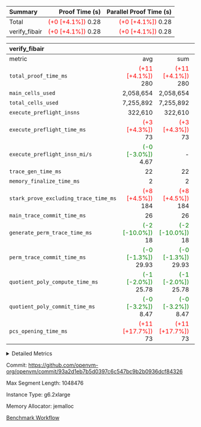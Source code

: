 | Summary | Proof Time (s) | Parallel Proof Time (s) |
|:---|---:|---:|
| Total | <span style='color: red'>(+0 [+4.1%])</span> 0.28 | <span style='color: red'>(+0 [+4.1%])</span> 0.28 |
| verify_fibair | <span style='color: red'>(+0 [+4.1%])</span> 0.28 | <span style='color: red'>(+0 [+4.1%])</span> 0.28 |


| verify_fibair |||||
|:---|---:|---:|---:|---:|
|metric|avg|sum|max|min|
| `total_proof_time_ms ` | <span style='color: red'>(+11 [+4.1%])</span> 280 | <span style='color: red'>(+11 [+4.1%])</span> 280 | <span style='color: red'>(+11 [+4.1%])</span> 280 | <span style='color: red'>(+11 [+4.1%])</span> 280 |
| `main_cells_used     ` |  2,058,654 |  2,058,654 |  2,058,654 |  2,058,654 |
| `total_cells_used    ` |  7,255,892 |  7,255,892 |  7,255,892 |  7,255,892 |
| `execute_preflight_insns` |  322,610 |  322,610 |  322,610 |  322,610 |
| `execute_preflight_time_ms` | <span style='color: red'>(+3 [+4.3%])</span> 73 | <span style='color: red'>(+3 [+4.3%])</span> 73 | <span style='color: red'>(+3 [+4.3%])</span> 73 | <span style='color: red'>(+3 [+4.3%])</span> 73 |
| `execute_preflight_insn_mi/s` | <span style='color: green'>(-0 [-3.0%])</span> 4.67 | -          | <span style='color: green'>(-0 [-3.0%])</span> 4.67 | <span style='color: green'>(-0 [-3.0%])</span> 4.67 |
| `trace_gen_time_ms   ` |  22 |  22 |  22 |  22 |
| `memory_finalize_time_ms` |  2 |  2 |  2 |  2 |
| `stark_prove_excluding_trace_time_ms` | <span style='color: red'>(+8 [+4.5%])</span> 184 | <span style='color: red'>(+8 [+4.5%])</span> 184 | <span style='color: red'>(+8 [+4.5%])</span> 184 | <span style='color: red'>(+8 [+4.5%])</span> 184 |
| `main_trace_commit_time_ms` |  26 |  26 |  26 |  26 |
| `generate_perm_trace_time_ms` | <span style='color: green'>(-2 [-10.0%])</span> 18 | <span style='color: green'>(-2 [-10.0%])</span> 18 | <span style='color: green'>(-2 [-10.0%])</span> 18 | <span style='color: green'>(-2 [-10.0%])</span> 18 |
| `perm_trace_commit_time_ms` | <span style='color: green'>(-0 [-1.3%])</span> 29.93 | <span style='color: green'>(-0 [-1.3%])</span> 29.93 | <span style='color: green'>(-0 [-1.3%])</span> 29.93 | <span style='color: green'>(-0 [-1.3%])</span> 29.93 |
| `quotient_poly_compute_time_ms` | <span style='color: green'>(-1 [-2.0%])</span> 25.78 | <span style='color: green'>(-1 [-2.0%])</span> 25.78 | <span style='color: green'>(-1 [-2.0%])</span> 25.78 | <span style='color: green'>(-1 [-2.0%])</span> 25.78 |
| `quotient_poly_commit_time_ms` | <span style='color: green'>(-0 [-3.2%])</span> 8.47 | <span style='color: green'>(-0 [-3.2%])</span> 8.47 | <span style='color: green'>(-0 [-3.2%])</span> 8.47 | <span style='color: green'>(-0 [-3.2%])</span> 8.47 |
| `pcs_opening_time_ms ` | <span style='color: red'>(+11 [+17.7%])</span> 73 | <span style='color: red'>(+11 [+17.7%])</span> 73 | <span style='color: red'>(+11 [+17.7%])</span> 73 | <span style='color: red'>(+11 [+17.7%])</span> 73 |



<details>
<summary>Detailed Metrics</summary>

|  | verify_program_compile_ms | verify_fibair_time_ms | total_cells | stark_prove_excluding_trace_time_ms | quotient_poly_compute_time_ms | quotient_poly_commit_time_ms | query phase_time_ms | perm_trace_commit_time_ms | pcs_opening_time_ms | partially_prove_time_ms | open_time_ms | main_trace_commit_time_ms | generate_perm_trace_time_ms | evaluate matrix_time_ms | eval_and_commit_quotient_time_ms | build fri inputs_time_ms | OpeningProverGpu::open_time_ms |
| --- | --- | --- | --- | --- | --- | --- | --- | --- | --- | --- | --- | --- | --- | --- | --- | --- |
|  | 7 | 280 | 65,536 | 24 | 0.15 | 0.81 | 1 | 0 | 20 | 0 | 20 | 3 | 0 | 1 | 1 | 0 | 20 | 

| air_name | rows | quotient_deg | main_cols | interactions | constraints | cells |
| --- | --- | --- | --- | --- | --- | --- |
| AccessAdapterAir<2> |  | 2 |  | 5 | 12 |  | 
| AccessAdapterAir<4> |  | 2 |  | 5 | 12 |  | 
| AccessAdapterAir<8> |  | 2 |  | 5 | 12 |  | 
| FibonacciAir | 32,768 | 1 | 2 |  | 5 | 65,536 | 
| FriReducedOpeningAir |  | 2 |  | 39 | 71 |  | 
| JalRangeCheckAir |  | 2 |  | 9 | 14 |  | 
| NativePoseidon2Air<BabyBearParameters>, 1> |  | 2 |  | 136 | 572 |  | 
| PhantomAir |  | 2 |  | 3 | 5 |  | 
| ProgramAir |  | 1 |  | 1 | 4 |  | 
| VariableRangeCheckerAir |  | 1 |  | 1 | 4 |  | 
| VmAirWrapper<AluNativeAdapterAir, FieldArithmeticCoreAir> |  | 2 |  | 15 | 27 |  | 
| VmAirWrapper<BranchNativeAdapterAir, BranchEqualCoreAir<1> |  | 2 |  | 11 | 25 |  | 
| VmAirWrapper<NativeAdapterAir<2, 0>, PublicValuesCoreAir> |  | 2 |  | 11 | 29 |  | 
| VmAirWrapper<NativeLoadStoreAdapterAir<1>, NativeLoadStoreCoreAir<1> |  | 2 |  | 15 | 20 |  | 
| VmAirWrapper<NativeLoadStoreAdapterAir<4>, NativeLoadStoreCoreAir<4> |  | 2 |  | 15 | 20 |  | 
| VmAirWrapper<NativeVectorizedAdapterAir<4>, FieldExtensionCoreAir> |  | 2 |  | 15 | 27 |  | 
| VmConnectorAir |  | 2 |  | 5 | 11 |  | 
| VolatileBoundaryAir |  | 2 |  | 7 | 19 |  | 

| group | trace_gen_time_ms | total_proof_time_ms | total_cells_used | total_cells | system_trace_gen_time_ms | stark_prove_excluding_trace_time_ms | single_trace_gen_time_ms | quotient_poly_compute_time_ms | quotient_poly_commit_time_ms | query phase_time_ms | perm_trace_commit_time_ms | pcs_opening_time_ms | partially_prove_time_ms | open_time_ms | memory_finalize_time_ms | main_trace_commit_time_ms | main_cells_used | generate_perm_trace_time_ms | fri.log_blowup | execute_preflight_time_ms | execute_preflight_insns | execute_preflight_insn_mi/s | evaluate matrix_time_ms | eval_and_commit_quotient_time_ms | build fri inputs_time_ms | OpeningProverGpu::open_time_ms |
| --- | --- | --- | --- | --- | --- | --- | --- | --- | --- | --- | --- | --- | --- | --- | --- | --- | --- | --- | --- | --- | --- | --- | --- | --- | --- | --- |
| verify_fibair | 22 | 280 | 7,255,892 | 62,474,410 | 22 | 184 | 0 | 25.78 | 8.47 | 4 | 29.93 | 73 | 49 | 73 | 2 | 26 | 2,058,654 | 18 | 1 | 73 | 322,610 | 4.67 | 10 | 34 | 1 | 73 | 

| group | air_name | rows | prep_cols | perm_cols | main_cols | cells |
| --- | --- | --- | --- | --- | --- | --- |
| verify_fibair | AccessAdapterAir<2> | 131,072 |  | 16 | 11 | 3,538,944 | 
| verify_fibair | AccessAdapterAir<4> | 65,536 |  | 16 | 13 | 1,900,544 | 
| verify_fibair | AccessAdapterAir<8> | 128 |  | 16 | 17 | 4,224 | 
| verify_fibair | FriReducedOpeningAir | 2,048 |  | 84 | 27 | 227,328 | 
| verify_fibair | JalRangeCheckAir | 32,768 |  | 28 | 12 | 1,310,720 | 
| verify_fibair | NativePoseidon2Air<BabyBearParameters>, 1> | 32,768 |  | 312 | 398 | 23,265,280 | 
| verify_fibair | PhantomAir | 16,384 |  | 12 | 6 | 294,912 | 
| verify_fibair | ProgramAir | 8,192 |  | 8 | 10 | 147,456 | 
| verify_fibair | VariableRangeCheckerAir | 262,144 | 2 | 8 | 1 | 2,359,296 | 
| verify_fibair | VmAirWrapper<AluNativeAdapterAir, FieldArithmeticCoreAir> | 262,144 |  | 36 | 29 | 17,039,360 | 
| verify_fibair | VmAirWrapper<BranchNativeAdapterAir, BranchEqualCoreAir<1> | 32,768 |  | 28 | 23 | 1,671,168 | 
| verify_fibair | VmAirWrapper<NativeLoadStoreAdapterAir<1>, NativeLoadStoreCoreAir<1> | 65,536 |  | 40 | 21 | 3,997,696 | 
| verify_fibair | VmAirWrapper<NativeLoadStoreAdapterAir<4>, NativeLoadStoreCoreAir<4> | 32,768 |  | 40 | 27 | 2,195,456 | 
| verify_fibair | VmAirWrapper<NativeVectorizedAdapterAir<4>, FieldExtensionCoreAir> | 32,768 |  | 36 | 38 | 2,424,832 | 
| verify_fibair | VmConnectorAir | 2 | 1 | 16 | 5 | 42 | 
| verify_fibair | VolatileBoundaryAir | 65,536 |  | 20 | 12 | 2,097,152 | 

| group | trace_height_constraint | weighted_sum | threshold |
| --- | --- | --- | --- |
| verify_fibair | 0 | 1,085,444 | 2,013,265,921 | 
| verify_fibair | 1 | 5,411,200 | 2,013,265,921 | 
| verify_fibair | 2 | 542,722 | 2,013,265,921 | 
| verify_fibair | 3 | 5,476,612 | 2,013,265,921 | 
| verify_fibair | 4 | 65,536 | 2,013,265,921 | 
| verify_fibair | 5 | 12,851,850 | 2,013,265,921 | 

| trace_height_constraint | threshold |
| --- | --- |
| 0 | 2,013,265,921 | 

</details>


Commit: https://github.com/openvm-org/openvm/commit/93a2d1eb7b5d0397c6c547bc9b2b0936dcf84326

Max Segment Length: 1048476

Instance Type: g6.2xlarge

Memory Allocator: jemalloc

[Benchmark Workflow](https://github.com/openvm-org/openvm/actions/runs/17654295892)
